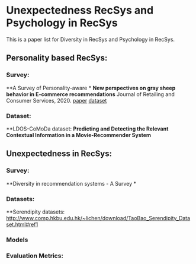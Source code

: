 # Unexpectedness RecSys and Psychology in RecSys
This is a paper list for Diversity in RecSys and Psychology in RecSys.

## Personality based RecSys:
### Survey:
**A Survey of Personality-aware *
**New perspectives on gray sheep behavior in E-commerce recommendations** Journal of Retailing and Consumer Services, 2020. [paper](https://www.aclweb.org/anthology/D19-1172.pdf) [dataset](https://github.com/msra-nlc/MSParS_V2.0)
### Dataset:
**LDOS-CoMoDa dataset: 
**Predicting and Detecting the Relevant Contextual Information in a Movie-Recommender System**




## Unexpectedness in RecSys:
### Survey:
**Diversity in recommendation systems - A Survey *
### Datasets:
**Serendipity datasets: 
http://www.comp.hkbu.edu.hk/~lichen/download/TaoBao_Serendipity_Dataset.html#ref1
### Models
### Evaluation Metrics: 





   
 
